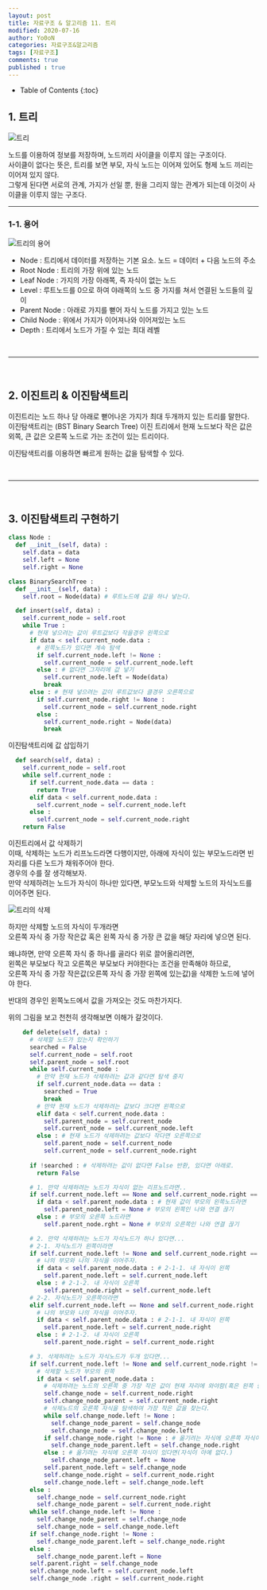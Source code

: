 ```yaml
---
layout: post
title: 자료구조 & 알고리즘 11. 트리
modified: 2020-07-16
author: Yo0oN
categories: 자료구조&알고리즘
tags: [자료구조]
comments: true
published : true
---
```


* Table of Contents
{:toc}


## 1. 트리


![트리](/images/posts/DataStructure/05.Tree/01.png)

노드를 이용하여 정보를 저장하며, 노드끼리 사이클을 이루지 않는 구조이다.<br>
사이클이 없다는 뜻은, 트리를 보면 부모, 자식 노드는 이어져 있어도 형제 노드 끼리는 이어져 있지 않다.<br>
그렇게 된다면 서로의 관계, 가지가 선일 뿐, 원을 그리지 않는 관계가 되는데 이것이 사이클을 이루지 않는 구조다.

<hr>

### 1-1. 용어

![트리의 용어](/images/posts/DataStructure/05.Tree/02.jpg)

- Node : 트리에서 데이터를 저장하는 기본 요소. 노드 = 데이터 + 다음 노드의 주소
- Root Node : 트리의 가장 위에 있는 노드
- Leaf Node : 가지의 가장 아래쪽, 즉 자식이 없는 노드
- Level : 루트노드를 0으로 하여 야래쪽의 노드 중 가지를 쳐서 연결된 노드들의 깊이
- Parent Node : 아래로 가지를 뻗어 자식 노드를 가지고 있는 노드
- Child Node : 위에서 가지가 이어져나와 이어져있는 노드
- Depth : 트리에서 노드가 가질 수 있는 최대 레벨

<br>

<hr>

<br>

## 2. 이진트리 & 이진탐색트리

이진트리는 노드 하나 당 아래로 뻗어나온 가지가 최대 두개까지 있는 트리를 말한다.<br>
이진탐색트리는 (BST Binary Search Tree) 이진 트리에서 현재 노드보다 작은 값은 외쪽, 큰 값은 오른쪽 노드로 가는 조건이 있는 트리이다.<br>

이진탐색트리를 이용하면 빠르게 원하는 값을 탐색할 수 있다. 

<br>

<hr>

<br>

## 3. 이진탐색트리 구현하기

```python
class Node :
  def __init__(self, data) :
    self.data = data
    self.left = None
    self.right = None

class BinarySearchTree :
  def __init__(self, data) :
    self.root = Node(data) # 루트노드에 값을 하나 넣는다.

  def insert(self, data) :
    self.current_node = self.root
    while True :
      # 현재 넣으려는 값이 루트값보다 작을경우 왼쪽으로
      if data < self.current_node.data :
        # 왼쪽노드가 있다면 계속 탐색
        if self.current_node.left != None :
          self.current_node = self.current_node.left
        else : # 없다면 그자리에 값 넣기
          self.current_node.left = Node(data)
          break
      else : # 현재 넣으려는 값이 루트값보다 클경우 오른쪽으로
        if self.current_node.right != None :
          self.current_node = self.current_node.right
        else :
          self.current_node.right = Node(data)
          break
```


이진탐색트리에 값 삽입하기<br>

```python
  def search(self, data) :
    self.current_node = self.root
    while self.current_node :
      if self.current_node.data == data :
        return True
      elif data < self.current_node.data :
        self.current_node = self.current_node.left
      else :
        self.current_node = self.current_node.right
    return False
```

이진트리에서 값 삭제하기<br>
이때, 삭제하는 노드가 리프노드라면 다행이지만, 아래에 자식이 있는 부모노드라면 빈자리를 다른 노드가 채워주어야 한다.<br>
경우의 수를 잘 생각해보자.<br>
만약 삭제하려는 노드가 자식이 하나만 있다면, 부모노드와 삭제할 노드의 자식노드를 이어주면 된다.<br>

![트리의 삭제](/images/posts/DataStructure/05.Tree/03.jpg)

하지만 삭제할 노드의 자식이 두개라면<br>오른쪽 자식 중 가장 작은값 혹은 왼쪽 자식 중 가장 큰 값을 해당 자리에 넣으면 된다.

왜냐하면, 만약 오른쪽 자식 중 하나를 골라다 위로 끌어올리려면,<br>왼쪽은 부모보다 작고 오른쪽은 부모보다 커야한다는 조건을 만족해야 하므로,<br>
오른쪽 자식 중 가장 작은값(오른쪽 자식 중 가장 왼쪽에 있는값)을 삭제한 노드에 넣어야 한다.

반대의 경우인 왼쪽노드에서 값을 가져오는 것도 마찬가지다.

위의 그림을 보고 천천히 생각해보면 이해가 갈것이다.<br>

```python
    def delete(self, data) :
      # 삭제할 노드가 있는지 확인하기
      searched = False
      self.current_node = self.root
      self.parent_node = self.root
      while self.current_node :
        # 만약 현재 노드가 삭제하려는 값과 같다면 탐색 중지
        if self.current_node.data == data :
          searched = True
          break
        # 만약 현재 노드가 삭제하려는 값보다 크다면 왼쪽으로
        elif data < self.current_node.data :
          self.parent_node = self.current_node
          self.current_node = self.current_node.left
        else : # 현재 노드가 삭제하려는 값보다 작다면 오른쪽으로
          self.parent_node = self.current_node
          self.current_node = self.current_node.right
        
      if !searched : # 삭제하려는 값이 없다면 False 반환, 있다면 아래로.
        return False

      # 1. 만약 삭제하려는 노드가 자식이 없는 리프노드라면..
      if self.current_node.left == None and self.current_node.right == None :
        if data < self.parent_node.data : # 현재 값이 부모의 왼쪽노드라면 
          self.parent_node.left = None # 부모의 왼쪽인 나와 연결 끊기
        else : # 부모의 오른쪽 노드라면
          self.parent_node.rght = None # 부모의 오른쪽인 나와 연결 끊기

      # 2. 만약 삭제하려는 노드가 자식노드가 하나 있다면...
      # 2-1. 자식노드가 왼쪽이라면
      if self.current_node.left != None and self.current_node.right == None :
        # 나의 부모와 나의 자식을 이어주자.
        if data < self.parent_node.data : # 2-1-1. 내 자식이 왼쪽
          self.parent_node.left = self.current_node.left
        else : # 2-1-2. 내 자식이 오른쪽
          self.parent_node.right = self.current_node.left
      # 2-2. 자식노드가 오른쪽이라면 
      elif self.current_node.left == None and self.current_node.right != None :
        # 나의 부모와 나의 자식을 이어주자.
        if data < self.parent_node.data : # 2-1-1. 내 자식이 왼쪽
          self.parent_node.left = self.current_node.right
        else : # 2-1-2. 내 자식이 오른쪽
          self.parent_node.right = self.current_node.right

      # 3. 삭제하려는 노드가 자식노드가 두개 있다면...
      if self.current_node.left != None and self.current_node.right != None :
        # 삭제할 노드가 부모의 왼쪽
        if data < self.parent_node.data :
          # 삭제하려는 노드의 오른쪽 중 가장 작은 값이 현재 자리에 와야함(혹은 왼쪽 중 가장 큰값)
          self.change_node = self.current_node.right
          self.change_node_parent = self.current_node.right
          # 삭제노드의 오른쪽 자식을 탐색하여 가장 작은 값을 찾는다.
          while self.change_node.left != None :
            self.change_node_parent = self.change_node
            self.change_node = self.change_node.left
          if self.change_node.right != None : # 옮기려는 자식에 오른쪽 자식이 없다면 진행(왼쪽은 당연히 없다.)
            self.change_node_parent.left = self.change_node.right
          else : # 옮기려는 자식에 오른쪽 자식이 있다면(자식이 아예 없다.)
            self.change_node_parent.left = None
          self.parent_node.left = self.change_node
          self.change_node.right = self.current_node.right
          self.change_node.left = self.change_node.left
      else :
        self.change_node = self.current_node.right
        self.change_node_parent = self.current_node.right
      while self.change_node.left != None :
        self.change_node_parent = self.change_node
        self.change_node = self.change_node.left
      if self.change_node.right != None :
        self.change_node_parent.left = self.change_node.right
      else :
        self.change_node_parent.left = None
      self.parent.right = self.change_node
      self.change_node.left = self.current_node.left
      self.change_node .right = self.current_node.right
```

